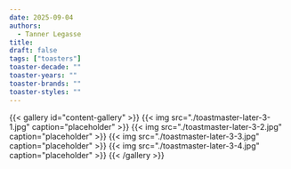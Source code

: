 ```yaml
---
date: 2025-09-04
authors:
  - Tanner Legasse
title: 
draft: false
tags: ["toasters"]
toaster-decade: ""
toaster-years: ""
toaster-brands: ""
toaster-styles: ""
---
```

{{< gallery id="content-gallery" >}}
  {{< img src="./toastmaster-later-3-1.jpg" caption="placeholder" >}}
  {{< img src="./toastmaster-later-3-2.jpg" caption="placeholder" >}}
  {{< img src="./toastmaster-later-3-3.jpg" caption="placeholder" >}}
  {{< img src="./toastmaster-later-3-4.jpg" caption="placeholder" >}}
{{< /gallery >}}
